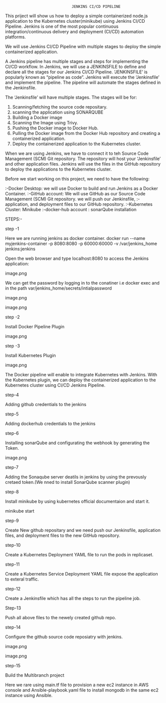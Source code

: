                                   JENKINS CI/CD PIPELINE


This priject will show us  how to deploy a simple containerized  node.js application to the Kubernetes cluster(minikube) using Jenkins CI/CD Pipeline. Jenkins is one of the most popular continuous integration/continuous delivery and deployment (CI/CD) automation platforms. 

We will use Jenkins CI/CD Pipeline with multiple stages to deploy the simple containerized application.

A Jenkins pipeline has multiple stages and steps for implementing the CI/CD workflow. In Jenkins, we will use a JENKINSFILE to define and declare all the stages for our Jenkins CI/CD Pipeline. ‘JENKINSFILE’ is popularly known as “pipeline as code”. Jenkins will execute the ‘Jenkinsfile’ and implement the pipeline. The pipeline will automate the stages defined in the Jenkinsfile. 


The  ‘Jenkinsfile’ will have multiple stages. The stages will be for:


   1. Scanning/fetching the source code repositary.
   2. scanning the application using SONARQUBE
   3. Building a Docker image
   4. Scanning the Image using Trivy.
   5. Pushing the Docker image to Docker Hub.
   6. Pulling the Docker image from the Docker Hub repository and creating a containerized application.
   7. Deploy the containerized application to the Kubernetes cluster. 


 When we are using Jenkins, we have to connect it to teh  Source Code Management (SCM) Git repository. The repository will host your ‘Jenkinsfile’ and other application files. Jenkins will use the files in the GitHub repository to deploy the applications to the Kubernetes cluster.


Before we start working on this project, we need to have the following:

:-Docker Desktop: we will use Docker to build and run Jenkins as a Docker Container. 
:-GitHub account: We will use GitHub as our Source Code Management (SCM) Git repository. we will push our Jenkinsfile, :-application, and deployment files to our GitHub repository. 
:-Kubernetes Cluster: Minikube
:-docker-hub account
: sonarQube installation

STEPS:-

step -1

Here we are running jenkins as docker container.
docker run --name myjenkins-container -p 8080:8080 -p 60000:60000 -v /var/jenkins_home jenkins:jenkins

Open the  web browser and type localhost:8080 to access the Jenkins application:


image.png

We can get the password by logging in to the conatiner i.e docker exec and in the path var/jenkins_home/secrets/intialpassword

image.png

image.png


step -2

Install Docker Pipeline Plugin


image.png

step -3

Install Kubernetes Plugin

image.png

The Docker pipeline will enable to integrate Kubernetes with Jenkins. With the Kubernetes plugin, we can deploy the containerized application to the Kubernetes cluster using CI/CD Jenkins Pipeline.

step-4

Adding github credentials to the jenkins

step-5

Adding dockerhub credentials to the jenkins

step-6

Installing sonarQube and configurating the webhook by generating the Token.

image.png

step-7

Adding the Sonaqube server deatils in jenkins by using the prevously cretaed token.(We nned to install SonarQube scanner plugin)


step-8

Install minikube  by using kubernetes official documentaion and start it.

minikube start


step-9

Create New github repositary and we need  push our Jenkinsfile, application files, and deployment files to the new GitHub repository.

step-10

 Create a Kubernetes Deployment YAML file to run the pods in replicaset.

step-11

 Create a Kubernetes Service Deployment YAML file expose the application to exteral traffic.

step-12


Create a Jenkinsfile  which has all the steps to run the pipeline job.

Step-13

Push all above files to the newely created github repo.

step-14

Configure the github source code reposiatry with jenkins.

image.png

image.png


step-15

Build the Multibranch project



Here we rare using main.tf file to provision a new ec2 instance in AWS console and Ansible-playbook.yaml file to install mongodb in the same ec2 instance using Ansible.



